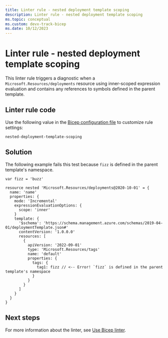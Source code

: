 ```yaml
---
title: Linter rule - nested deployment template scoping
description: Linter rule - nested deployment template scoping
ms.topic: conceptual
ms.custom: devx-track-bicep
ms.date: 10/12/2023
---
```


# Linter rule - nested deployment template scoping

This linter rule triggers a diagnostic when a `Microsoft.Resources/deployments` resource using inner-scoped expression evaluation and contains any references to symbols defined in the parent template.

## Linter rule code

Use the following value in the [Bicep configuration file](bicep-config-linter.md) to customize rule settings:

`nested-deployment-template-scoping`

## Solution

The following example fails this test because `fizz` is defined in the parent template's namespace.

```bicep
var fizz = 'buzz'

resource nested 'Microsoft.Resources/deployments@2020-10-01' = {
  name: 'name'
  properties: {
    mode: 'Incremental'
    expressionEvaluationOptions: {
      scope: 'inner'
    }
    template: {
      '$schema': 'https://schema.management.azure.com/schemas/2019-04-01/deploymentTemplate.json#'
      contentVersion: '1.0.0.0'
      resources: [
        {
          apiVersion: '2022-09-01'
          type: 'Microsoft.Resources/tags'
          name: 'default'
          properties: {
            tags: {
              tag1: fizz // <-- Error! `fizz` is defined in the parent template's namespace
            }
          }
        }
      ]
    }
  }
}
```

## Next steps

For more information about the linter, see [Use Bicep linter](./linter.md).
